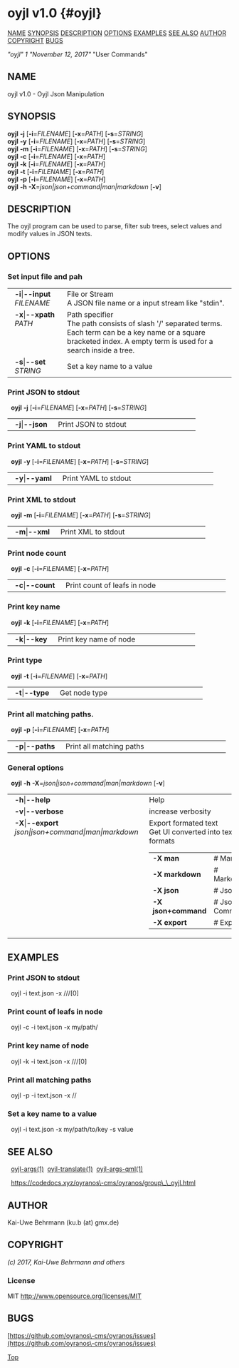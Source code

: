 # oyjl v1.0 {#oyjl}
[NAME](#name) [SYNOPSIS](#synopsis) [DESCRIPTION](#description) [OPTIONS](#options) [EXAMPLES](#examples) [SEE ALSO](#seealso) [AUTHOR](#author) [COPYRIGHT](#copyright) [BUGS](#bugs) 

*"oyjl"* *1* *"November 12, 2017"* "User Commands"

<a name="name"></a>
## NAME
oyjl v1.0 \- Oyjl Json Manipulation

<a name="synopsis"></a>
## SYNOPSIS
**oyjl** <strong>\-j</strong> [<strong>\-i</strong>=<em>FILENAME</em>] [<strong>\-x</strong>=<em>PATH</em>] [<strong>\-s</strong>=<em>STRING</em>]
<br />
**oyjl** <strong>\-y</strong> [<strong>\-i</strong>=<em>FILENAME</em>] [<strong>\-x</strong>=<em>PATH</em>] [<strong>\-s</strong>=<em>STRING</em>]
<br />
**oyjl** <strong>\-m</strong> [<strong>\-i</strong>=<em>FILENAME</em>] [<strong>\-x</strong>=<em>PATH</em>] [<strong>\-s</strong>=<em>STRING</em>]
<br />
**oyjl** <strong>\-c</strong> [<strong>\-i</strong>=<em>FILENAME</em>] [<strong>\-x</strong>=<em>PATH</em>]
<br />
**oyjl** <strong>\-k</strong> [<strong>\-i</strong>=<em>FILENAME</em>] [<strong>\-x</strong>=<em>PATH</em>]
<br />
**oyjl** <strong>\-t</strong> [<strong>\-i</strong>=<em>FILENAME</em>] [<strong>\-x</strong>=<em>PATH</em>]
<br />
**oyjl** <strong>\-p</strong> [<strong>\-i</strong>=<em>FILENAME</em>] [<strong>\-x</strong>=<em>PATH</em>]
<br />
**oyjl** <strong>\-h</strong> <strong>\-X</strong>=<em>json|json+command|man|markdown</em> [<strong>\-v</strong>]

<a name="description"></a>
## DESCRIPTION
The oyjl program can be used to parse, filter sub trees, select values and modify values in JSON texts.

<a name="options"></a>
## OPTIONS
### Set input file and pah

<table style='width:100%'>
 <tr><td style='padding\-left:1em;padding-right:1em;vertical-align:top;width:25%'><strong>-i</strong>|<strong>--input</strong> <em>FILENAME</em></td> <td>File or Stream<br />A JSON file name or a input stream like "stdin". </tr>
 <tr><td style='padding-left:1em;padding-right:1em;vertical-align:top;width:25%'><strong>-x</strong>|<strong>--xpath</strong> <em>PATH</em></td> <td>Path specifier<br />The path consists of slash '/' separated terms. Each term can be a key name or a square bracketed index. A empty term is used for a search inside a tree. </tr>
 <tr><td style='padding-left:1em;padding-right:1em;vertical-align:top;width:25%'><strong>-s</strong>|<strong>--set</strong> <em>STRING</em></td> <td>Set a key name to a value </tr>
</table>

### Print JSON to stdout
&nbsp;&nbsp;**oyjl** <strong>-j</strong> [<strong>\-i</strong>=<em>FILENAME</em>] [<strong>\-x</strong>=<em>PATH</em>] [<strong>\-s</strong>=<em>STRING</em>]

<table style='width:100%'>
 <tr><td style='padding\-left:1em;padding-right:1em;vertical-align:top;width:25%'><strong>-j</strong>|<strong>--json</strong></td> <td>Print JSON to stdout</td> </tr>
</table>

### Print YAML to stdout
&nbsp;&nbsp;**oyjl** <strong>-y</strong> [<strong>\-i</strong>=<em>FILENAME</em>] [<strong>\-x</strong>=<em>PATH</em>] [<strong>\-s</strong>=<em>STRING</em>]

<table style='width:100%'>
 <tr><td style='padding\-left:1em;padding-right:1em;vertical-align:top;width:25%'><strong>-y</strong>|<strong>--yaml</strong></td> <td>Print YAML to stdout</td> </tr>
</table>

### Print XML to stdout
&nbsp;&nbsp;**oyjl** <strong>-m</strong> [<strong>\-i</strong>=<em>FILENAME</em>] [<strong>\-x</strong>=<em>PATH</em>] [<strong>\-s</strong>=<em>STRING</em>]

<table style='width:100%'>
 <tr><td style='padding\-left:1em;padding-right:1em;vertical-align:top;width:25%'><strong>-m</strong>|<strong>--xml</strong></td> <td>Print XML to stdout</td> </tr>
</table>

### Print node count
&nbsp;&nbsp;**oyjl** <strong>-c</strong> [<strong>\-i</strong>=<em>FILENAME</em>] [<strong>\-x</strong>=<em>PATH</em>]

<table style='width:100%'>
 <tr><td style='padding\-left:1em;padding-right:1em;vertical-align:top;width:25%'><strong>-c</strong>|<strong>--count</strong></td> <td>Print count of leafs in node</td> </tr>
</table>

### Print key name
&nbsp;&nbsp;**oyjl** <strong>-k</strong> [<strong>\-i</strong>=<em>FILENAME</em>] [<strong>\-x</strong>=<em>PATH</em>]

<table style='width:100%'>
 <tr><td style='padding\-left:1em;padding-right:1em;vertical-align:top;width:25%'><strong>-k</strong>|<strong>--key</strong></td> <td>Print key name of node</td> </tr>
</table>

### Print type
&nbsp;&nbsp;**oyjl** <strong>-t</strong> [<strong>\-i</strong>=<em>FILENAME</em>] [<strong>\-x</strong>=<em>PATH</em>]

<table style='width:100%'>
 <tr><td style='padding\-left:1em;padding-right:1em;vertical-align:top;width:25%'><strong>-t</strong>|<strong>--type</strong></td> <td>Get node type</td> </tr>
</table>

### Print all matching paths.
&nbsp;&nbsp;**oyjl** <strong>-p</strong> [<strong>\-i</strong>=<em>FILENAME</em>] [<strong>\-x</strong>=<em>PATH</em>]

<table style='width:100%'>
 <tr><td style='padding\-left:1em;padding-right:1em;vertical-align:top;width:25%'><strong>-p</strong>|<strong>--paths</strong></td> <td>Print all matching paths</td> </tr>
</table>

### General options
&nbsp;&nbsp;**oyjl** <strong>-h</strong> <strong>\-X</strong>=<em>json|json+command|man|markdown</em> [<strong>\-v</strong>]

<table style='width:100%'>
 <tr><td style='padding\-left:1em;padding-right:1em;vertical-align:top;width:25%'><strong>-h</strong>|<strong>--help</strong></td> <td>Help</td> </tr>
 <tr><td style='padding-left:1em;padding-right:1em;vertical-align:top;width:25%'><strong>-v</strong>|<strong>--verbose</strong></td> <td>increase verbosity</td> </tr>
 <tr><td style='padding-left:1em;padding-right:1em;vertical-align:top;width:25%'><strong>-X</strong>|<strong>--export</strong> <em>json|json+command|man|markdown</em></td> <td>Export formated text<br />Get UI converted into text formats
  <table>
   <tr><td style='padding-left:0.5em'><strong>-X man</strong></td><td># Man</td></tr>
   <tr><td style='padding-left:0.5em'><strong>-X markdown</strong></td><td># Markdown</td></tr>
   <tr><td style='padding-left:0.5em'><strong>-X json</strong></td><td># Json</td></tr>
   <tr><td style='padding-left:0.5em'><strong>-X json+command</strong></td><td># Json + Command</td></tr>
   <tr><td style='padding-left:0.5em'><strong>-X export</strong></td><td># Export</td></tr>
  </table>
  </td>
 </tr>
</table>


<a name="examples"></a>
## EXAMPLES
### Print JSON to stdout
&nbsp;&nbsp;oyjl -i text.json \-x ///[0]
### Print count of leafs in node
&nbsp;&nbsp;oyjl \-c \-i text.json \-x my/path/
### Print key name of node
&nbsp;&nbsp;oyjl \-k \-i text.json \-x ///[0]
### Print all matching paths
&nbsp;&nbsp;oyjl \-p \-i text.json \-x //
### Set a key name to a value
&nbsp;&nbsp;oyjl \-i text.json \-x my/path/to/key \-s value

<a name="seealso"></a>
## SEE ALSO
&nbsp;&nbsp;[oyjl\-args](oyjlargs.html)<a href="oyjlargs.md">(1)</a>&nbsp;&nbsp;[oyjl\-translate](oyjltranslate.html)<a href="oyjltranslate.md">(1)</a>&nbsp;&nbsp;[oyjl\-args\-qml](oyjlargsqml.html)<a href="oyjlargsqml.md">(1)</a>

&nbsp;&nbsp;<a href="https://codedocs.xyz/oyranos\-cms/oyranos/group\_\_oyjl.html">https://codedocs.xyz/oyranos\-cms/oyranos/group\_\_oyjl.html</a>

<a name="author"></a>
## AUTHOR
Kai\-Uwe Behrmann (ku.b (at) gmx.de) 

<a name="copyright"></a>
## COPYRIGHT
*(c) 2017, Kai\-Uwe Behrmann and others*


<a name="license"></a>
### License
MIT <a href="http://www.opensource.org/licenses/MIT">http://www.opensource.org/licenses/MIT</a>

<a name="bugs"></a>
## BUGS
 [https://github.com/oyranos\-cms/oyranos/issues](https://github.com/oyranos\-cms/oyranos/issues)


<a href="#name">Top</a>
